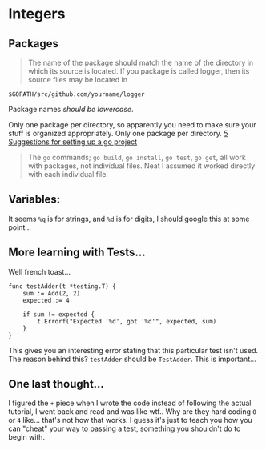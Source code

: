 # Integers

## Packages

> The name of the package should match the name of the directory in which its source is located. If you package is called logger, then its source files may be located in
```
$GOPATH/src/github.com/yourname/logger
```
Package names _should be lowercase_. 

Only one package per directory, so apparently you need to make sure your stuff is organized appropriately. Only one package per directory.
[5 Suggestions for setting up a go project](https://dave.cheney.net/2014/12/01/five-suggestions-for-setting-up-a-go-project)

> The `go` commands; `go build`, `go install`, `go test`, `go get`, all work with packages, not individual files. 
Neat I assumed it worked directly with each individual file.


## Variables:
It seems `%q` is for strings, and `%d` is for digits, I should google this at some point...

## More learning with Tests...

Well french toast... 

```
func testAdder(t *testing.T) {
	sum := Add(2, 2)
	expected := 4

	if sum != expected {
		t.Errorf("Expected '%d', got '%d'", expected, sum)
	}
}
```

This gives you an interesting error stating that this particular test isn't used. The reason behind this?  `testAdder` should be `TestAdder`. This is important...

## One last thought...

I figured the `+` piece when I wrote the code instead of following the actual tutorial, I went back and read and was like wtf.. Why are they hard coding `0` or `4` like... that's not how that works. I guess it's just to teach you how you can "cheat" your way to passing a test, something you shouldn't do to begin with.